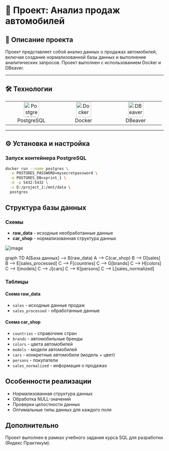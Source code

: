 # 🚗 Проект: Анализ продаж автомобилей

## 📝 Описание проекта
Проект представляет собой анализ данных о продажах автомобилей, включая создание нормализованной базы данных и выполнение аналитических запросов. Проект выполнен с использованием Docker и DBeaver.

---

## 🛠 Технологии
<div align="center">
  <table>
    <tr>
      <td align="center" width="150">
        <img src="https://img.icons8.com/color/48/000000/postgreesql.png" width="48" height="48" alt="PostgreSQL"/><br>
        PostgreSQL
      </td>
      <td align="center" width="150">
        <img src="https://img.icons8.com/color/48/000000/docker.png" width="48" height="48" alt="Docker"/><br>
        Docker
      </td>
      <td align="center" width="150">
        <img src="https://img.icons8.com/ios-filled/50/000000/database.png" width="48" height="48" alt="DBeaver"/><br>
        DBeaver
      </td>
    </tr>
  </table>
</div>

---

## ⚙️ Установка и настройка

### Запуск контейнера PostgreSQL
```bash
docker run --name postgres \
  -e POSTGRES_PASSWORD=mysecretpassword \
  -e POSTGRES_DB=sprint_1 \
  -d -p 5432:5432 \
  -v D:/project_1:/mnt/data \
  postgres
```
## Структура базы данных

### Схемы

- **raw_data** - исходные необработанные данные
- **car_shop** - нормализованная структура данных

![image](https://github.com/user-attachments/assets/599e024f-5665-4570-b7b8-9a78ca20ea05)


graph TD
    A[База данных] --> B(raw_data)
    A --> C(car_shop)
    B --> D[sales]
    B --> E[sales_processed]
    C --> F[countries]
    C --> G[brands]
    C --> H[colors]
    C --> I[models]
    C --> J[cars]
    C --> K[persons]
    C --> L[sales_normalized]

### Таблицы

#### Схема raw_data
- `sales` - исходные данные продаж
- `sales_processed` - обработанные данные

#### Схема car_shop
- `countries` - справочник стран
- `brands` - автомобильные бренды
- `colors` - цвета автомобилей
- `models` - модели автомобилей
- `cars` - конкретные автомобили (модель + цвет)
- `persons` - покупатели
- `sales_normalized` - информация о продажах

## Особенности реализации

- Нормализованная структура данных
- Обработка NULL-значений
- Проверки целостности данных
- Оптимальные типы данных для каждого поля

## Дополнительно
Проект выполнен в рамках учебного задания курса SQL для разработки (Яндекс Практикум).
